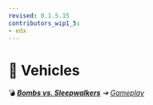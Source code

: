 ```yaml
---
revised: 0.1.5.15
contributors_wip1_5:
- edx
---
```


# 📁 Vehicles

💣 ***[Bombs vs. Sleepwalkers][home]** ➔ [Gameplay][gameplay]*

[home]: /README.md
[gameplay]: /gameplay/readme.md
